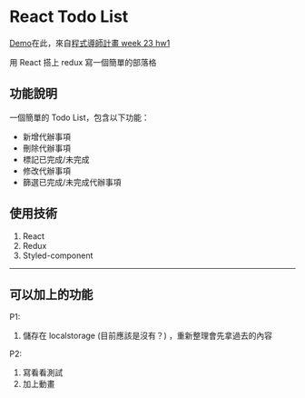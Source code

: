 # React Todo List
[Demo](https://lauviah.io/mtr-04/todo/)在此，來自[程式導師計畫 week 23 hw1](https://github.com/Lidemy/mentor-program-4th-Lauviah0622/tree/master/homeworks/week23)

用 React 搭上 redux 寫一個簡單的部落格

## 功能說明
一個簡單的 Todo List，包含以下功能：

- 新增代辦事項
- 刪除代辦事項
- 標記已完成/未完成
- 修改代辦事項
- 篩選已完成/未完成代辦事項

## 使用技術
1. React
2. Redux
3. Styled-component

---
## 可以加上的功能
P1:
1. 儲存在 localstorage (目前應該是沒有？) ，重新整理會先拿過去的內容

P2: 
1. 寫看看測試
2. 加上動畫